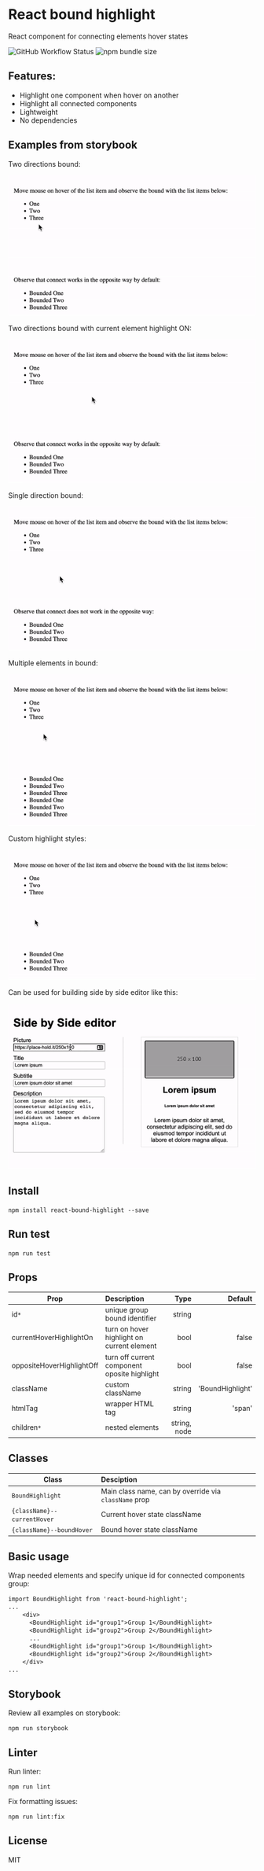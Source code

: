 # React bound highlight

React component for connecting elements hover states

![GitHub Workflow Status](https://img.shields.io/github/workflow/status/viktorbruzhyna/react-bound-highlight/jest-tests-and-lint)
![npm bundle size](https://img.shields.io/bundlephobia/min/react-bound-highlight)

## Features:
- Highlight one component when hover on another
- Highlight all connected components
- Lightweight
- No dependencies

## Examples from storybook

Two directions bound:

<img src="https://github.com/viktorbruzhyna/react-bound-highlight/raw/main/public/two-way-bound.gif" />

Two directions bound with current element highlight ON:

<img src="https://github.com/viktorbruzhyna/react-bound-highlight/raw/main/public/two-way-bound-2.gif" />

Single direction bound:

<img src="https://github.com/viktorbruzhyna/react-bound-highlight/raw/main/public/one-way-bound.gif" />

Multiple elements in bound:

<img src="https://github.com/viktorbruzhyna/react-bound-highlight/raw/main/public/multiple-in-bound.gif" />

Custom highlight styles:

<img src="https://github.com/viktorbruzhyna/react-bound-highlight/raw/main/public/custom-styles.gif" />

Can be used for building side by side editor like this:

<img src="https://github.com/viktorbruzhyna/react-bound-highlight/raw/main/public/side-by-side-editor.gif" />


## Install

```
npm install react-bound-highlight --save
```


## Run test

```
npm run test
```


## Props

| Prop | Description |  Type  | Default  |
| ------------- |:-------------| -----:| -----:|
| id`*`                   | unique group bound identifier | string |
| currentHoverHighlightOn      | turn on hover highlight on current element | bool   | false
| oppositeHoverHighlightOff    | turn off current component oposite highlight | bool   | false |
| className               | custom className              | string | 'BoundHighlight' |
| htmlTag                 | wrapper HTML tag              | string | 'span' |
| children`*`             | nested elements               | string, node | |


## Classes

| Class | Desciption |
| ------------- |:-------------|
| `BoundHighlight` | Main class name, can by override via `className` prop |
| `{className}--currentHover` | Current hover state className |
| `{className}--boundHover` | Bound hover state className |


## Basic usage
Wrap needed elements and specify unique id for connected components group:

```
import BoundHighlight from 'react-bound-highlight';
...
    <div>
      <BoundHighlight id="group1">Group 1</BoundHighlight>
      <BoundHighlight id="group2">Group 2</BoundHighlight>
      ...
      <BoundHighlight id="group1">Group 1</BoundHighlight>
      <BoundHighlight id="group2">Group 2</BoundHighlight>
    </div>
...
```

## Storybook

Review all examples on storybook:

```
npm run storybook
```

## Linter

Run linter:

```
npm run lint
```

Fix formatting issues:

```
npm run lint:fix
```

## License
MIT
